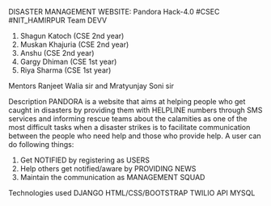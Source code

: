 DISASTER MANAGEMENT WEBSITE: Pandora
Hack-4.0
#CSEC #NIT_HAMIRPUR
Team DEVV
1.	Shagun Katoch (CSE 2nd year)
2.	Muskan Khajuria (CSE 2nd year)
3.	Anshu (CSE 2nd year)
4.	Gargy Dhiman (CSE 1st year)
5.	Riya Sharma (CSE 1st year)

Mentors
Ranjeet Walia sir and Mratyunjay Soni sir

Description
PANDORA is a website that aims at helping people who get caught in disasters by providing them with HELPLINE numbers through SMS services and informing rescue teams about the calamities as one of the most difficult tasks when a disaster strikes is to facilitate communication between the people who need help and those who provide help. A user can do following things:
1.	Get NOTIFIED by registering as USERS
2.	Help others get notified/aware by PROVIDING NEWS
3.	Maintain the communication as MANAGEMENT SQUAD

Technologies used
DJANGO
HTML/CSS/BOOTSTRAP
TWILIO API
MYSQL



